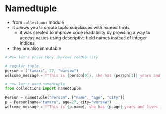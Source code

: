 # Namedtuple

- from `collections` module
- it allows you to create tuple subclasses with named fields
  - it was created to improve code readability by providing a way to access values using descriptive field names instead of integer indices 
- they are also immutable


```python
# Now let's prove they improve readability

# regular tuple
person = ("tamara", 27, "warsaw")
welcome_message = f"This is {person[0]}, she has {person[1]} years and lives in {person[2]}"

# now let's used namedtuple
from collections import namedtuple

Person = namedtuple("Person", ["name", "age", "city"])
p = Person(name="tamara", age=27, city="warsaw")
welcome_message = f"This is {p.name}, she has {p.age} years and lives in {p.city}"
```
